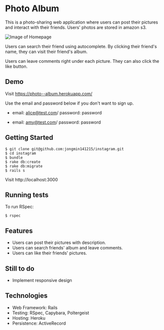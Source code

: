 # Photo Album

This is a photo-sharing web application where users can post their pictures and interact with their friends. Users' photos are stored in amazon s3.

![Image of Homepage](main.png)

Users can search their friend using autocomplete. By clicking their friend's name, they can visit their friend's album.

<!-- ![search](images/search.png) -->

Users can leave comments right under each picture. They can also click the like button.

<!-- ![comment](images/comment.png) -->

Demo
----
Visit https://photo--album.herokuapp.com/

Use the email and password below if you don't want to sign up.
* email: alice@test.com/
password: password

* email: amy@test.com/
password: password

Getting Started
-----
```
$ git clone git@github.com:jongmin141215/instagram.git
$ cd instagram
$ bundle
$ rake db:create
$ rake db:migrate
$ rails s
```

Visit http://localhost:3000


Running tests
------
To run RSpec:
```
$ rspec
```

Features
-----
* Users can post their pictures with description.
* Users can search friends' album and leave comments.
* Users can like their friends' pictures.

Still to do
------
* Implement responsive design

Technologies
-----
* Web Framework: Rails
* Testing: RSpec, Capybara, Poltergeist
* Hosting: Heroku
* Persistence: ActiveRecord
